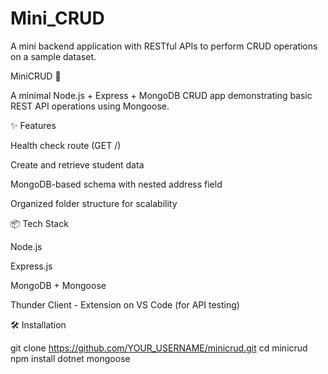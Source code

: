 # Mini_CRUD
A mini backend application with RESTful APIs to perform CRUD operations on a sample dataset.


MiniCRUD 🚀

A minimal Node.js + Express + MongoDB CRUD app demonstrating basic REST API operations using Mongoose.


✨ Features

Health check route (GET /)

Create and retrieve student data

MongoDB-based schema with nested address field

Organized folder structure for scalability


📦 Tech Stack

Node.js

Express.js

MongoDB + Mongoose

Thunder Client - Extension on VS Code (for API testing)


🛠️ Installation

git clone https://github.com/YOUR_USERNAME/minicrud.git
cd minicrud
npm install dotnet mongoose
